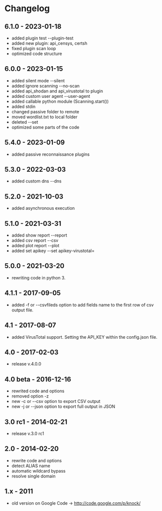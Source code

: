 # Changelog

6.1.0 - 2023-01-18
---------
- added plugin test --plugin-test
- added new plugin: api_censys, certsh
- fixed plugin scan loop
- optimized code structure

6.0.0 - 2023-01-15
---------
- added silent mode --silent
- added ignore scanning --no-scan
- added api_shodan and api_virustotal to plugin
- added custom user agent --user-agent
- added callable python module (Scanning.start())
- added stdin
- changed passive folder to remote
- moved wordlist.txt to local folder
- deleted --set
- optimized some parts of the code

5.4.0 - 2023-01-09
---------
- added passive reconnaissance plugins

5.3.0 - 2022-03-03
---------
- added custom dns --dns

5.2.0 - 2021-10-03
---------
- added asynchronous execution

5.1.0 - 2021-03-31
---------
- added show report --report
- added csv report --csv
- added plot report --plot
- added set apikey --set apikey-virustotal=

5.0.0 - 2021-03-20
---------
- rewriting code in python 3.

4.1.1 - 2017-09-05
---------
- added -f or --csvfileds option to add fields name to the first row of csv output file.

4.1 - 2017-08-07
---------
- added VirusTotal support. Setting the API_KEY within the config.json file.

4.0 - 2017-02-03
---------
- release v.4.0.0

4.0 beta - 2016-12-16
---------

- rewrited code and options
- removed option -z
- new -c or --csv option to export CSV output
- new -j or --json option to export full output in JSON

3.0 rc1 - 2014-02-21
---------
- release v.3.0 rc1

2.0 - 2014-02-20
---------
- rewrite code and options
- detect ALIAS name
- automatic wildcard bypass
- resolve single domain

1.x - 2011
---------
- old version on Google Code -> http://code.google.com/p/knock/
